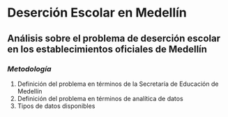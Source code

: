 # Deserción Escolar en Medellín

## Análisis sobre el problema de deserción escolar en los establecimientos oficiales de Medellín

### *Metodología*

1. Definición del problema en términos de la Secretaría de Educación de Medellín
2. Definición del problema en términos de analítica de datos
3. Tipos de datos disponibles
